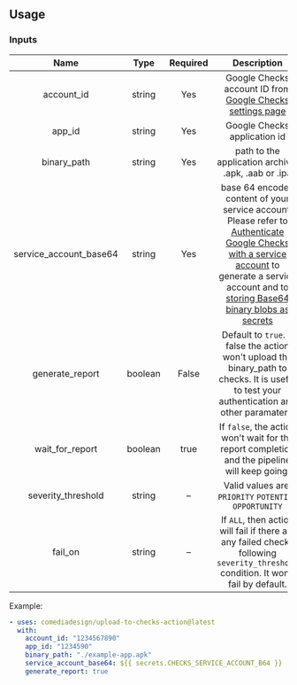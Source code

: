 ## Usage

### Inputs

|          Name          |  Type   | Required |                                                                                                                                                                                                         Description                                                                                                                                                                                                         |
| :--------------------: | :-----: | :------: | :-------------------------------------------------------------------------------------------------------------------------------------------------------------------------------------------------------------------------------------------------------------------------------------------------------------------------------------------------------------------------------------------------------------------------: |
|       account_id       | string  |   Yes    |                                                                                                                                                       Google Checks account ID from [Google Checks settings page](https://checks.area120.google.com/console/settings)                                                                                                                                                       |
|         app_id         | string  |   Yes    |                                                                                                                                                                                                Google Checks application id                                                                                                                                                                                                 |
|      binary_path       | string  |   Yes    |                                                                                                                                                                                     path to the application archive: .apk, .aab or .ipa                                                                                                                                                                                     |
| service_account_base64 | string  |   Yes    | base 64 encoded content of your service account. Please refer to [Authenticate Google Checks with a service account](https://developers.google.com/checks/guide/integrate/cli/install-checks-cli#authenticate-cli) to generate a service account and to [storing Base64 binary blobs as secrets](https://docs.github.com/en/actions/security-guides/using-secrets-in-github-actions#storing-base64-binary-blobs-as-secrets) |
|    generate_report     | boolean |  False   |                                                                                                                                        Default to `true`. If false the action won't upload the binary_path to checks. It is useful to test your authentication and other paramaters.                                                                                                                                        |
|    wait_for_report     | boolean |   true   |                                                                                                                                                                If `false`, the action won't wait for the report completion and the pipeline will keep going.                                                                                                                                                                |
|   severity_threshold   | string  |    –     |                                                                                                                                                                                   Valid values are: `PRIORITY` `POTENTIAL` `OPPORTUNITY`                                                                                                                                                                                    |
|        fail_on         | string  |    –     |                                                                                                                                             If `ALL`, then action will fail if there are any failed checks following `severity_threshold` condition. It won't fail by default.                                                                                                                                              |

Example:

```yaml
- uses: comediadesign/upload-to-checks-action@latest
  with:
    account_id: "1234567890"
    app_id: "1234590"
    binary_path: "./example-app.apk"
    service_account_base64: ${{ secrets.CHECKS_SERVICE_ACCOUNT_B64 }}
    generate_report: true
```
